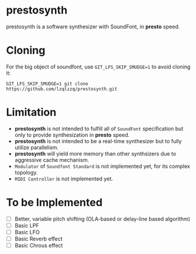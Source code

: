 # prestosynth
prestosynth is a software synthesizer with SoundFont, in **presto** speed.
# Cloning
For the big object of soundfont, use `GIT_LFS_SKIP_SMUDGE=1` to avoid cloning it:
```
GIT_LFS_SKIP_SMUDGE=1 git clone https://github.com/lzqlzzq/prestosynth.git
```
# Limitation
* **prestosynth** is not intended to fulfill all of `SoundFont` specification but only to provide synthesization in **presto** speed.
* **prestosynth** is not intended to be a real-time synthesizer but to fully utilize parallelism.
* **prestosynth** will yield more memory than other synthsizers due to aggressive cache mechanism.
* `Modulator` of `Soundfont Standard` is not implemented yet, for its complex topology.
* `MIDI Controller` is not implemented yet.
# To be Implemented
- [ ] Better, variable pitch shifting (OLA-based or delay-line based algorithm)
- [ ] Basic LPF
- [ ] Basic LFO
- [ ] Basic Reverb effect
- [ ] Basic Chrous effect
